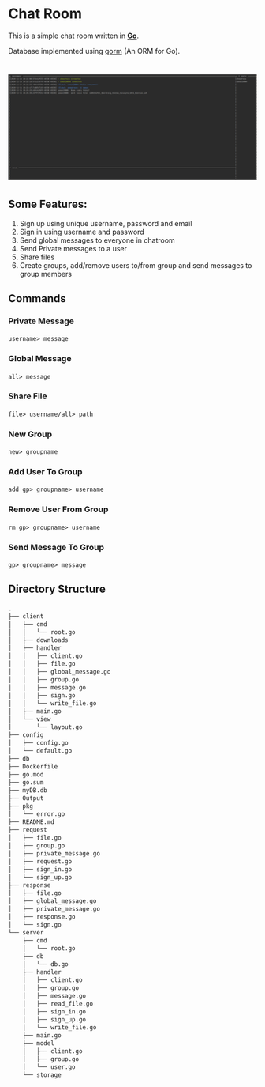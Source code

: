# Chat Room
This is a simple chat room written in [**Go**](https://golang.org/).

Database implemented using [gorm](https://gorm.io/) (An ORM for Go).
# ![Chatroom Example App](Output)

## Some Features:
1. Sign up using unique username, password and email
2. Sign in using username and password
3. Send global messages to everyone in chatroom
4. Send Private messages to a user
5. Share files
6. Create groups, add/remove users to/from group and send messages to group members  
 
## Commands
### Private Message
`username> message`
### Global Message
`all> message` 
### Share File
`file> username/all> path`
### New Group
`new> groupname`
### Add User To Group
`add gp> groupname> username`
### Remove User From Group
`rm gp> groupname> username`
### Send Message To Group
`gp> groupname> message`
 
## Directory Structure
```
.
├── client
│   ├── cmd
│   │   └── root.go
│   ├── downloads
│   ├── handler
│   │   ├── client.go
│   │   ├── file.go
│   │   ├── global_message.go
│   │   ├── group.go
│   │   ├── message.go
│   │   ├── sign.go
│   │   └── write_file.go
│   ├── main.go
│   └── view
│       └── layout.go
├── config
│   ├── config.go
│   └── default.go
├── db
├── Dockerfile
├── go.mod
├── go.sum
├── myDB.db
├── Output
├── pkg
│   └── error.go
├── README.md
├── request
│   ├── file.go
│   ├── group.go
│   ├── private_message.go
│   ├── request.go
│   ├── sign_in.go
│   └── sign_up.go
├── response
│   ├── file.go
│   ├── global_message.go
│   ├── private_message.go
│   ├── response.go
│   └── sign.go
└── server
    ├── cmd
    │   └── root.go
    ├── db
    │   └── db.go
    ├── handler
    │   ├── client.go
    │   ├── group.go
    │   ├── message.go
    │   ├── read_file.go
    │   ├── sign_in.go
    │   ├── sign_up.go
    │   └── write_file.go
    ├── main.go
    ├── model
    │   ├── client.go
    │   ├── group.go
    │   └── user.go
    └── storage
```

